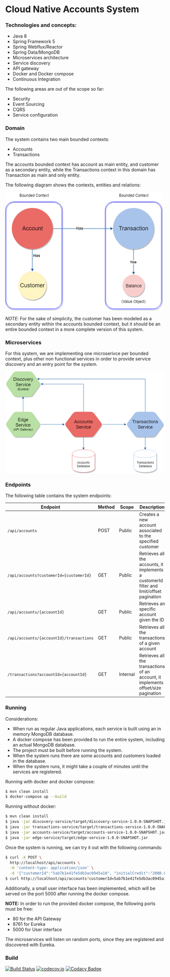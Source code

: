 # Cloud Native Accounts System

### Technologies and concepts:

* Java 8
* Spring Framework 5
* Spring Webflux/Reactor
* Spring Data/MongoDB
* Microservices architecture
* Service discovery
* API gateway
* Docker and Docker compose
* Continuous Integration

The following areas are out of the scope so far:

* Security
* Event Sourcing
* CQRS
* Service configuration 

### Domain

The system contains two main bounded contexts:

* Accounts
* Transactions

The accounts bounded context has account as main entity, and customer as a secondary entity, while the Transactions context in this domain has Transaction as main and only entity.

The following diagram shows the contexts, entities and relations: 

![Domain model](./assets/Cloud_Native_Accounts_Domain.png)

*NOTE*: For the sake of simplicity, the customer has been modeled as a secondary entity within the accounts bounded context, but it should be an entire bounded context in a more complete version of this system.

### Microservices

For this system, we are implementing one microserivce per bounded context, plus other non functional services in order to provide service discovery and an entry point for the system.

![Domain model](./assets/Cloud_Native_Accounts_Microservices.png)

### Endpoints

The following table contains the system endpoints:

| Endpoint | Method | Scope | Description |
| ------------ | -------------- | -------------- | ------- |
| `/api/accounts` | POST | Public | Creates a new account associated to the specified customer  |
| `/api/accounts?customerId={customerId}` | GET | Public | Retrieves all the accounts, it implements a customerId filter and limit/offset pagination  |
| `/api/accounts/{accountId}` | GET | Public | Retrieves an specific account given the ID  |
| `/api/accounts/{accountId}/transactions` | GET | Public | Retrieves all the transactions of a given account  |
| `/transactions?accountId={accountId}` | GET | Internal | Retrieves all the transactions of an account, it implements offset/size pagination|

### Running

Considerations:

* When run as regular Java applications, each service is built using an in memory MongoDB database.
* A docker compose has been provided to run the entire system, including an actual MongoDB database.
* The project must be built before running the system.
* When the system runs there are some accounts and customers loaded in the database.
* When the system runs, it might take a couple of minutes until the services are registered.


Running with docker and docker compose:

```bash
$ mvn clean install
$ docker-compose up --build
```

Running without docker:

```bash
$ mvn clean install
$ java -jar discovery-service/target/discovery-service-1.0.0-SNAPSHOT.jar
$ java -jar transactions-service/target/transactions-service-1.0.0-SNAPSHOT.jar
$ java -jar accounts-service/target/accounts-service-1.0.0-SNAPSHOT.jar
$ java -jar edge-service/target/edge-service-1.0.0-SNAPSHOT.jar
```

Once the system is running, we can try it out with the following commands:

```bash
$ curl -X POST \
  http://localhost/api/accounts \
  -H 'content-type: application/json' \
  -d '{"customerId":"5ab7b1e41fe5db3ac0945a10", "initialCredit":"2000.00", "description": "Personal account"}'
$ curl http://localhost/api/accounts?customerId=5ab7b1e41fe5db3ac0945a10
```

Additionally, a small user interface has been implemented, which will be served on the port 5000 after running the docker compose. 

**NOTE:** In order to run the provided docker compose, the following ports must be free:
* 80 for the API Gateway
* 8761 for Eureka
* 5000 for User interface

The microservices will listen on random ports, since they are registered and discovered with Eureka.

### Build
[![Build Status](https://secure.travis-ci.org/armandorvila/cloud-native-accounts.png)](http://travis-ci.org/armandorvila/cloud-native-accounts)  [![codecov.io](https://codecov.io/github/armandorvila/cloud-native-accounts/coverage.svg)](https://codecov.io/github/armandorvila/cloud-native-accounts) [![Codacy Badge](https://api.codacy.com/project/badge/Grade/62c434b415f444e48bbed29f83b57a1f)](https://www.codacy.com/app/armandorvila/cloud-native-accounts?utm_source=github.com&amp;utm_medium=referral&amp;utm_content=armandorvila/cloud-native-accounts&amp;utm_campaign=Badge_Grade)
